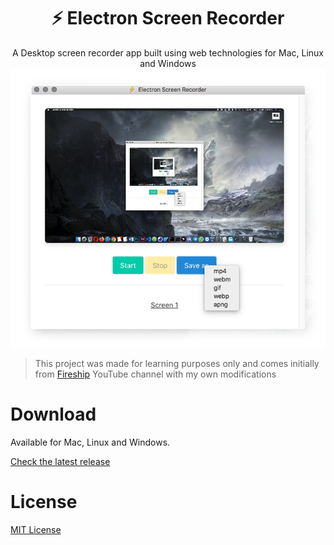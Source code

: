 <h1 align="center">⚡ Electron Screen Recorder</h1>

<p align="center">
  A Desktop screen recorder app built using web technologies for Mac, Linux and Windows
  <img src=".github/img/screenshot.png" alt="screenshot" />
</p>

> This project was made for learning purposes only and comes initially from [Fireship](https://www.youtube.com/channel/UCsBjURrPoezykLs9EqgamOA) YouTube channel with my own modifications

# Download
Available for Mac, Linux and Windows.

[Check the latest release](https://github.com/daltonmenezes/electron-screen-recorder/releases/latest)

# License
[MIT License](/LICENSE)
